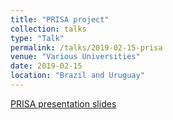 ```yaml
---
title: "PRISA project"
collection: talks
type: "Talk"
permalink: /talks/2019-02-15-prisa
venue: "Various Universities"
date: 2019-02-15
location: "Brazil and Uruguay"
---
```


[PRISA presentation slides](files/PRISA_presentation.pdf)
